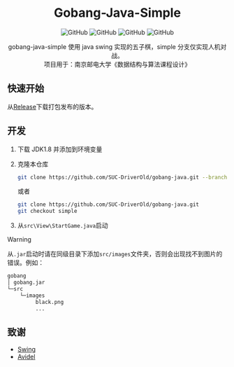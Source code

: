 <div align="center">

# Gobang-Java-Simple

![GitHub](https://img.shields.io/github/license/SUC-DriverOld/gobang-java)
![GitHub](https://img.shields.io/github/languages/top/SUC-DriverOld/gobang-java)
![GitHub](https://img.shields.io/github/repo-size/SUC-DriverOld/gobang-java)
![GitHub](https://img.shields.io/github/release/SUC-DriverOld/gobang-java)

gobang-java-simple 使用 java swing 实现的五子棋，simple 分支仅实现人机对战。\
项目用于：南京邮电大学《数据结构与算法课程设计》

</div>

## 快速开始

从[Release](https://github.com/SUC-DriverOld/gobang-java/releases)下载打包发布的版本。

## 开发

1. 下载 JDK1.8 并添加到环境变量
2. 克隆本仓库

   ```bash
   git clone https://github.com/SUC-DriverOld/gobang-java.git --branch simple
   ```

   或者

   ```bash
   git clone https://github.com/SUC-DriverOld/gobang-java.git
   git checkout simple
   ```

3. 从`src\View\StartGame.java`启动

> [!WARNING]
> 从`.jar`启动时请在同级目录下添加`src/images`文件夹，否则会出现找不到图片的错误。例如：

```bash
gobang
│ gobang.jar
└─src
    └─images
         black.png
         ...
```

## 致谢

- [Swing](https://docs.oracle.com/javase/tutorial/uiswing/index.html)
- [Avidel](https://github.com/avidele)
